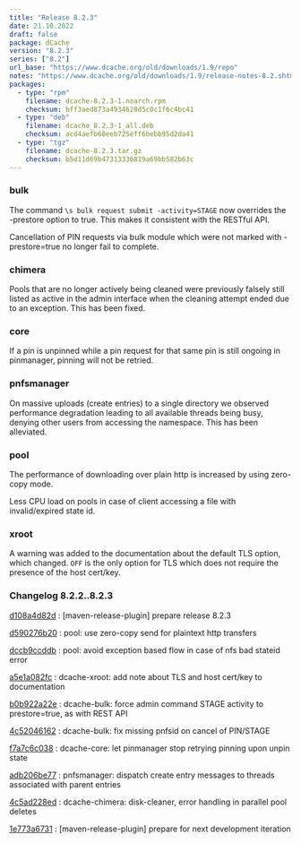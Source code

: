 ```yaml
---
title: "Release 8.2.3"
date: 21.10.2022
draft: false
package: dCache
version: "8.2.3"
series: ["8.2"]
url_base: "https://www.dcache.org/old/downloads/1.9/repo"
notes: "https://www.dcache.org/old/downloads/1.9/release-notes-8.2.shtml"
packages:
  - type: "rpm"
    filename: dcache-8.2.3-1.noarch.rpm
    checksum: bff3aed873a4934628d5c0c1f6c4bc41
  - type: "deb"
    filename: dcache_8.2.3-1_all.deb
    checksum: acd4aefb60eeb725eff6bebb95d2da41
  - type: "tgz"
    filename: dcache-8.2.3.tar.gz
    checksum: b5d11d69b47313336819a69bb582b63c
---
```


### bulk

The command `\s bulk request submit -activity=STAGE` now overrides the -prestore
option to true. This makes it consistent with the RESTful API.

Cancellation of PIN requests via bulk module which were not
marked with -prestore=true no longer fail to complete.

### chimera

Pools that are no longer actively being cleaned were previously falsely
still listed as active in the admin interface when the cleaning attempt
ended due to an exception. This has been fixed.

### core

If a pin is unpinned while a pin request for that same pin is still
ongoing in pinmanager, pinning will not be retried.

### pnfsmanager

On massive uploads (create entries) to a single directory we observed
performance degradation leading to all available threads being busy,
denying other users from accessing the namespace. This has been alleviated.

### pool

The performance of downloading over plain http is increased by using zero-copy mode.

Less CPU load on pools in case of client accessing a file with
invalid/expired state id.

### xroot

A warning was added to the documentation about the default TLS option,
which changed. `OFF` is the only option for TLS which does not
require the presence of the host cert/key.


### Changelog 8.2.2..8.2.3

<!-- git log 8.2.2..8.2.3 -no-merges -format='[%h](https://github.com/dcache/dcache/commit/%H)%n:   %s%n' -->

[d108a4d82d](https://github.com/dcache/dcache/commit/d108a4d82d0218e12530e7a1b5deb85723bb27e9)
:   [maven-release-plugin] prepare release 8.2.3

[d590276b20](https://github.com/dcache/dcache/commit/d590276b205f1522cef995b03e74ed9ae8dcddd1)
:   pool: use zero-copy send for plaintext http transfers

[dccb9ccddb](https://github.com/dcache/dcache/commit/dccb9ccddbf0dcee8f0bf45872ce0c42656b3c36)
:   pool: avoid exception based flow in case of nfs bad stateid error

[a5e1a082fc](https://github.com/dcache/dcache/commit/a5e1a082fcc4796b704c355cab747e225bdb4337)
:   dcache-xroot:  add note about TLS and host cert/key to documentation

[b0b922a22e](https://github.com/dcache/dcache/commit/b0b922a22e2652130fdff7d8238ad154a5309da0)
:   dcache-bulk: force admin command STAGE activity to prestore=true, as with REST API

[4c52046162](https://github.com/dcache/dcache/commit/4c52046162bce88e7ccba8cbbca66585e64c7ae6)
:   dcache-bulk: fix missing pnfsid on cancel of PIN/STAGE

[f7a7c6c038](https://github.com/dcache/dcache/commit/f7a7c6c03874cb73432ef9994ae98433fd31889c)
:   dcache-core: let pinmanager stop retrying pinning upon unpin state

[adb206be77](https://github.com/dcache/dcache/commit/adb206be77ab40131a7c6acc1b6bf8596653252a)
:   pnfsmanager: dispatch create entry messages to threads associated with parent entries

[4c5ad228ed](https://github.com/dcache/dcache/commit/4c5ad228ededbfb9bca433bfda77fafca0661fdc)
:   dcache-chimera: disk-cleaner, error handling in parallel pool deletes

[1e773a6731](https://github.com/dcache/dcache/commit/1e773a673168a27d2cf1300e7cef5e1662cd401e)
:   [maven-release-plugin] prepare for next development iteration

